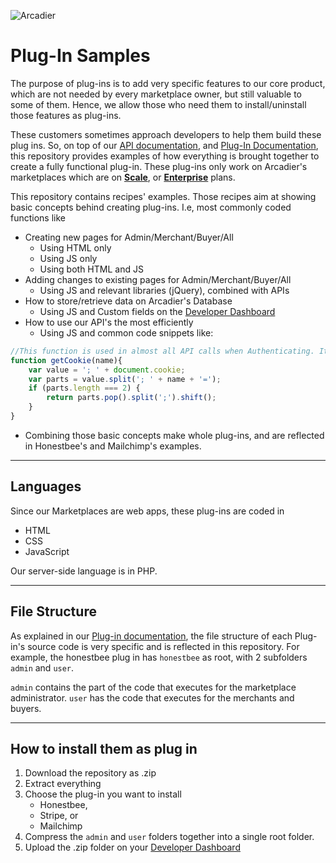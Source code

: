 ![Arcadier](https://theme.zdassets.com/theme_assets/2008942/9566e69f67b1ee67fdfbcd79b1e580bdbbc98874.svg "Arcadier")

Plug-In Samples
===============
The purpose of plug-ins is to add very specific features to our core product, which are not needed by every marketplace owner, but still valuable to some of them. Hence, we allow those who need them to install/uninstall those features as plug-ins.

These customers sometimes approach developers to help them build these plug ins. So, on top of our [API documentation](apiv2.arcadier.com), and [Plug-In Documentation](#), this repository provides examples of how everything is brought together to create a fully functional plug-in. These plug-ins only work on Arcadier's marketplaces which are on [**Scale**](https://www.arcadier.com/packages.html), or [**Enterprise**](https://www.arcadier.com/enterprise.html) plans. 

This repository contains recipes' examples. Those recipes aim at showing basic concepts behind creating plug-ins. I.e, most commonly coded functions like
* Creating new pages for Admin/Merchant/Buyer/All
  * Using HTML only
  * Using JS only
  * Using both HTML and JS
* Adding changes to existing pages for Admin/Merchant/Buyer/All
  * Using JS and relevant libraries (jQuery), combined with APIs
* How to store/retrieve data on Arcadier's Database
  * Using JS and Custom fields on the [Developer Dashboard](#)
* How to use our API's the most efficiently
  * Using JS and common code snippets like:

```javascript
//This function is used in almost all API calls when Authenticating. It returns the Authorisation token.                             
function getCookie(name){
    var value = '; ' + document.cookie;
    var parts = value.split('; ' + name + '=');
    if (parts.length === 2) {
        return parts.pop().split(';').shift();
    }
}
```
* Combining those basic concepts make whole plug-ins, and are reflected in Honestbee's and Mailchimp's examples.
***

Languages
---------
Since our Marketplaces are web apps, these plug-ins are coded in 
* HTML
* CSS 
* JavaScript

Our server-side language is in PHP.
***

File Structure
--------------
As explained in our [Plug-in documentation](#), the file structure of each Plug-in's source code is very specific and is reflected in this repository. For example, the honestbee plug in has `honestbee` as root, with 2 subfolders `admin` and `user`. 

`admin` contains the part of the code that executes for the marketplace administrator. `user` has the code that executes for the merchants and buyers.

***

How to install them as plug in
------------------------------
1. Download the repository as .zip
2. Extract everything
3. Choose the plug-in you want to install
   * Honestbee,
   * Stripe, or
   * Mailchimp
4. Compress the `admin` and `user` folders together into a single root folder.
5. Upload the .zip folder on your [Developer Dashboard](#)

